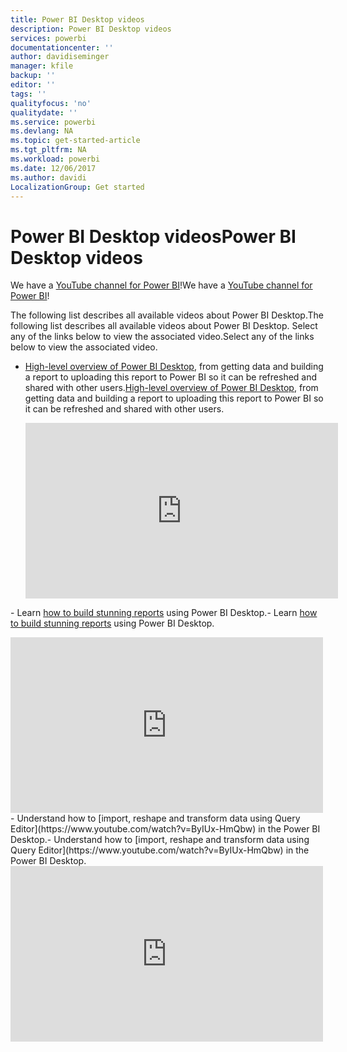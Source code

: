 ```yaml
---
title: Power BI Desktop videos
description: Power BI Desktop videos
services: powerbi
documentationcenter: ''
author: davidiseminger
manager: kfile
backup: ''
editor: ''
tags: ''
qualityfocus: 'no'
qualitydate: ''
ms.service: powerbi
ms.devlang: NA
ms.topic: get-started-article
ms.tgt_pltfrm: NA
ms.workload: powerbi
ms.date: 12/06/2017
ms.author: davidi
LocalizationGroup: Get started
---
```

# <a name="power-bi-desktop-videos"></a><span data-ttu-id="d5b9b-103">Power BI Desktop videos</span><span class="sxs-lookup"><span data-stu-id="d5b9b-103">Power BI Desktop videos</span></span>
<span data-ttu-id="d5b9b-104">We have a [YouTube channel for Power BI](http://www.youtube.com/playlist?list=PL1N57mwBHtN2q1WbU5O29rrn_A0lkVv9p)!</span><span class="sxs-lookup"><span data-stu-id="d5b9b-104">We have a [YouTube channel for Power BI](http://www.youtube.com/playlist?list=PL1N57mwBHtN2q1WbU5O29rrn_A0lkVv9p)!</span></span>

<span data-ttu-id="d5b9b-105">The following list describes all available videos about Power BI Desktop.</span><span class="sxs-lookup"><span data-stu-id="d5b9b-105">The following list describes all available videos about Power BI Desktop.</span></span> <span data-ttu-id="d5b9b-106">Select any of the links below to view the associated video.</span><span class="sxs-lookup"><span data-stu-id="d5b9b-106">Select any of the links below to view the associated video.</span></span>

- <span data-ttu-id="d5b9b-107">[High-level overview of Power BI Desktop](https://www.youtube.com/watch?v=Qgam9M8I0xA), from getting data and building a report to uploading this report to Power BI so it can be refreshed and shared with other users.</span><span class="sxs-lookup"><span data-stu-id="d5b9b-107">[High-level overview of Power BI Desktop](https://www.youtube.com/watch?v=Qgam9M8I0xA), from getting data and building a report to uploading this report to Power BI so it can be refreshed and shared with other users.</span></span>  
  
  <iframe width="500" height="281" src="https://www.youtube.com/embed/Qgam9M8I0xA" frameborder="0" allowfullscreen></iframe>  
<span data-ttu-id="d5b9b-108">- Learn [how to build stunning reports](https://www.youtube.com/watch?v=ByIUx-HmQbw) using Power BI Desktop.</span><span class="sxs-lookup"><span data-stu-id="d5b9b-108">- Learn [how to build stunning reports](https://www.youtube.com/watch?v=ByIUx-HmQbw) using Power BI Desktop.</span></span>
  
  <iframe width="500" height="281" src="https://www.youtube.com/embed/IMAsitQ2cAc" frameborder="0" allowfullscreen></iframe>  
<span data-ttu-id="d5b9b-109">- Understand how to [import, reshape and transform data using Query Editor](https://www.youtube.com/watch?v=ByIUx-HmQbw) in the Power BI Desktop.</span><span class="sxs-lookup"><span data-stu-id="d5b9b-109">- Understand how to [import, reshape and transform data using Query Editor](https://www.youtube.com/watch?v=ByIUx-HmQbw) in the Power BI Desktop.</span></span>
  
  <iframe width="500" height="281" src="https://www.youtube.com/embed/ByIUx-HmQbw" frameborder="0" allowfullscreen></iframe>
